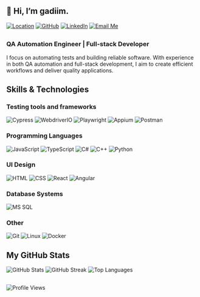
## 👋 Hi, I’m gadiim.


[![Location](https://img.shields.io/badge/Location-Ukraine-0078D7?style=for-the-badge&logo=google-maps&logoColor=white)](https://goo.gl/maps) 
[![GitHub](https://img.shields.io/badge/GitHub-181717?style=for-the-badge&logo=github&logoColor=white)](https://github.com/gadiim) 
[![LinkedIn](https://img.shields.io/badge/LinkedIn-0077B5?style=for-the-badge&logo=linkedin&logoColor=white)](https://www.linkedin.com/in/hennadii-melnyk-26571b24a/) 
[![Email Me](https://img.shields.io/badge/Email_Me-1E88E5?style=for-the-badge&logo=minutemailer&logoColor=white)](mailto:gmelnik@bigmir.net) 
##
### QA Automation Engineer | Full-stack Developer
I focus on automating tests and building reliable software. With experience in both QA automation and full-stack development, I aim to create efficient workflows and deliver quality applications.

## Skills & Technologies

### Testing tools and frameworks
![Cypress](https://img.shields.io/badge/Cypress-Intermediate-17202C?style=for-the-badge&logo=cypress) 
![WebdriverIO](https://img.shields.io/badge/WebdriverIO-Intermediate-EA5906?style=for-the-badge&logo=webdriverio) 
![Playwright](https://img.shields.io/badge/Playwright-Intermediate-2EAD33?style=for-the-badge&logo=playwright) 
![Appium](https://img.shields.io/badge/Appium-Intermediate-472889?style=for-the-badge&logo=appium) 
![Postman](https://img.shields.io/badge/Postman-Basic-FF6C37?style=for-the-badge&logo=postman) 

### Programming Languages
![JavaScript](https://img.shields.io/badge/JavaScript-Intermediate%2FAdvanced-black?style=for-the-badge&logo=javascript) 
![TypeScript](https://img.shields.io/badge/TypeScript-Intermediate-3178C6?style=for-the-badge&logo=typescript) 
![C#](https://img.shields.io/badge/C%23-Intermediate-239120?style=for-the-badge&logo=c-sharp) 
![C++](https://img.shields.io/badge/C%2B%2B-Basic%2FIntermediate-00599C?style=for-the-badge&logo=c%2B%2B) 
![Python](https://img.shields.io/badge/Python-Basic-blue?style=for-the-badge&logo=python) 

### UI Design
![HTML](https://img.shields.io/badge/HTML-Intermediate-red?style=for-the-badge&logo=html5) 
![CSS](https://img.shields.io/badge/CSS-Intermediate-blue?style=for-the-badge&logo=css3) 
![React](https://img.shields.io/badge/React-Intermediate-61DAFB?style=for-the-badge&logo=react) 
![Angular](https://img.shields.io/badge/Angular-Intermediate-DD0031?style=for-the-badge&logo=angular) 

### Database Systems
![MS SQL](https://img.shields.io/badge/MS%20SQL-Basic%2FIntermediate-CC2927?style=for-the-badge&logo=microsoft-sql-server) 

### Other
![Git](https://img.shields.io/badge/Git-Basic-F05032?style=for-the-badge&logo=git) 
![Linux](https://img.shields.io/badge/Linux-Basic-FCC624?style=for-the-badge&logo=linux) 
![Docker](https://img.shields.io/badge/Docker-Basic-2496ED?style=for-the-badge&logo=docker)

## My GitHub Stats
![GitHub Stats](https://github-readme-stats.vercel.app/api?username=gadiim)
![GitHub Streak](https://streak-stats.demolab.com?user=gadiim)
![Top Languages](https://github-readme-stats.vercel.app/api/top-langs/?username=gadiim)

##

 ![Profile Views](https://komarev.com/ghpvc/?username=gadiim&color=brightgreen)






